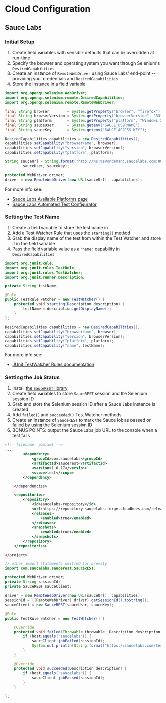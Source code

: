 # Cloud Configuration

## Sauce Labs

### Initial Setup

1. Create field variables with sensible defaults that can be overridden at run-time
2. Specify the browser and operating system you want through Selenium's `DesiredCapabilities`
3. Create an instance of `RemoteWebDriver` using Sauce Labs' end-point -- providing your credentials and `DesiredCapabilities`
4. Store the instance in a field variable

```java
import org.openqa.selenium.WebDriver;
import org.openqa.selenium.remote.DesiredCapabilities;
import org.openqa.selenium.remote.RemoteWebDriver;

final String browser        = System.getProperty("browser", "firefox");
final String browserVersion = System.getProperty("browserVersion", "33");
final String platform       = System.getProperty("platform", "Windows XP");
final String sauceUser      = System.getenv("SAUCE_USERNAME");
final String sauceKey       = System.getenv("SAUCE_ACCESS_KEY");

DesiredCapabilities capabilities = new DesiredCapabilities();
capabilities.setCapability("browserName", browser);
capabilities.setCapability("version", browserVersion);
capabilities.setCapability("platform", platform);

String sauceUrl = String.format("http://%s:%s@ondemand.saucelabs.com:80/wd/hub",
        sauceUser, sauceKey);

protected WebDriver driver;
driver = new RemoteWebDriver(new URL(sauceUrl), capabilities);
```

For more info see:

+ [Sauce Labs Available Platforms page](https://saucelabs.com/platforms)
+ [Sauce Labs Automated Test Configurator](https://docs.saucelabs.com/reference/platforms-configurator/#/)

### Setting the Test Name

1. Create a field variable to store the test name in
2. Add a Test Watcher Rule that uses the `starting()` method
3. Grab the display name of the test from within the Test Watcher and store it in the field variable
4. Pass the field variable value as a `"name"` capability in `DesiredCapabilities`

```java
import org.junit.Rule;
import org.junit.rules.TestRule;
import org.junit.rules.TestWatcher;
import org.junit.runner.Description;

private String testName;

@Rule
public TestRule watcher = new TestWatcher() {
    protected void starting(Description description) {
        testName = description.getDisplayName();
    }
};

DesiredCapabilities capabilities = new DesiredCapabilities();
capabilities.setCapability("browserName", browser);
capabilities.setCapability("version", browserVersion);
capabilities.setCapability("platform", platform);
capabilities.setCapability("name", testName);
```

For more info see:

+ [JUnit TestWatcher Rules documentation](https://github.com/junit-team/junit/wiki/Rules#testwatchmantestwatcher-rules)


### Setting the Job Status

1. Install [the `SauceREST` library](https://github.com/saucelabs/saucerest-java)
2. Create field variables to store `SauceREST` session and the Selenium session ID
3. Grab and store the Selenium session ID after a Sauce Labs instance is created
4. Add `failed()` and `succeeded()` Test Watcher methods
5. Create an instance of `SauceREST` to mark the Sauce job as passed or failed by using the Selenium session ID
6. BONUS POINTS: output the Sauce Labs job URL to the console when a test fails

```xml
<!-- filename: pom.xml -->
...
        <dependency>
            <groupId>com.saucelabs</groupId>
            <artifactId>saucerest</artifactId>
            <version>1.0.17</version>
            <scope>test</scope>
        </dependency>

    </dependencies>

    <repositories>
        <repository>
            <id>saucelabs-repository</id>
            <url>https://repository-saucelabs.forge.cloudbees.com/release</url>
            <releases>
                <enabled>true</enabled>
            </releases>
            <snapshots>
                <enabled>true</enabled>
            </snapshots>
        </repository>
    </repositories>

</project>
```

```java
// other import statements omitted for brevity
import com.saucelabs.saucerest.SauceREST;

protected WebDriver driver;
private String sessionId;
private SauceREST sauceClient;

driver = new RemoteWebDriver(new URL(sauceUrl), capabilities);
sessionId = ((RemoteWebDriver) driver).getSessionId().toString();
sauceClient = new SauceREST(sauceUser, sauceKey);

@Rule
public TestRule watcher = new TestWatcher() {

    @Override
    protected void failed(Throwable throwable, Description description) {
        if (host.equals("saucelabs")) {
            sauceClient.jobFailed(sessionId);
            System.out.println(String.format("https://saucelabs.com/tests/%s", sessionId));
        }
    }

    @Override
    protected void succeeded(Description description) {
        if (host.equals("saucelabs")) {
            sauceClient.jobPassed(sessionId);
        }
    }

};
```
